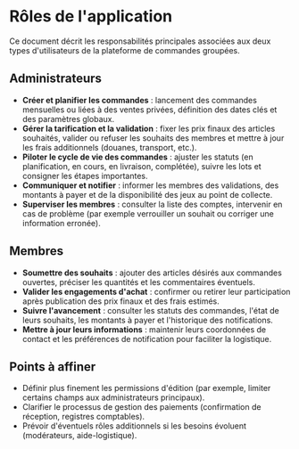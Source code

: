# Rôles de l'application

Ce document décrit les responsabilités principales associées aux deux types d'utilisateurs de la plateforme de commandes groupées.

## Administrateurs

- **Créer et planifier les commandes** : lancement des commandes mensuelles ou liées à des ventes privées, définition des dates clés et des paramètres globaux.
- **Gérer la tarification et la validation** : fixer les prix finaux des articles souhaités, valider ou refuser les souhaits des membres et mettre à jour les frais additionnels (douanes, transport, etc.).
- **Piloter le cycle de vie des commandes** : ajuster les statuts (en planification, en cours, en livraison, complétée), suivre les lots et consigner les étapes importantes.
- **Communiquer et notifier** : informer les membres des validations, des montants à payer et de la disponibilité des jeux au point de collecte.
- **Superviser les membres** : consulter la liste des comptes, intervenir en cas de problème (par exemple verrouiller un souhait ou corriger une information erronée).

## Membres

- **Soumettre des souhaits** : ajouter des articles désirés aux commandes ouvertes, préciser les quantités et les commentaires éventuels.
- **Valider les engagements d'achat** : confirmer ou retirer leur participation après publication des prix finaux et des frais estimés.
- **Suivre l'avancement** : consulter les statuts des commandes, l'état de leurs souhaits, les montants à payer et l'historique des notifications.
- **Mettre à jour leurs informations** : maintenir leurs coordonnées de contact et les préférences de notification pour faciliter la logistique.

## Points à affiner

- Définir plus finement les permissions d'édition (par exemple, limiter certains champs aux administrateurs principaux).
- Clarifier le processus de gestion des paiements (confirmation de réception, registres comptables).
- Prévoir d'éventuels rôles additionnels si les besoins évoluent (modérateurs, aide-logistique).
